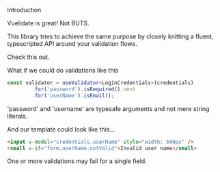 Introduction

Vuelidate is great! Not BUTS.

This library tries to achieve the same purpose by closely knitting a fluent, typescripted API around your validation flows.

Check this out.

What if we could do validations like this

```ts
const validator = useValidator<LoginCredentials>(credentials)
        .for('password').isRequired().next
        .for('userName').isEmail();
````

'password' and 'username' are typesafe arguments and not mere string literals.

And our template could look like this...

```html
<input v-model="credentials.userName" style="width: 500px" />
<small v-if="form.userName.notValid">Invalid user name</small>
```

One or more validations may fail for a single field.
